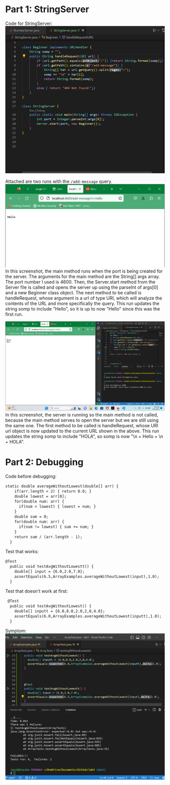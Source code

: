 # Part 1: StringServer

Code for StringServer: 
![Image](one.png)

Attached are two runs with the `/add-message` query.
![Image](two.png)
In this screenshot, the main method runs when the port is being created for the server. The arguments for the main method are the String[] args array. The port number I used is 4600. Then, the Server.start method from the Server file is called and opens the server up using the parseInt of args[0] and a new Beginner class object. The next method to be called is handleRequest, whose argument is a url of type URI, which will analyze the contents of the URL and more specifically the query. This run updates the string somp to include "Hello", so it is up to now "Hello" since this was the first run.

![Image](three.png)
In this screenshot, the server is running so the main method is not called, because the main method serves to open the server but we are still using the same one. The first method to be called is handleRequest, whose URI url object is now updated to the current URL shown in the above. This run updates the string somp to include "HOLA", so somp is now "\n + Hello + \n + HOLA".

# Part 2: Debugging
Code before debugging:
```
static double averageWithoutLowest(double[] arr) {
    if(arr.length < 2) { return 0.0; }
    double lowest = arr[0];
    for(double num: arr) {
      if(num < lowest) { lowest = num; }
    }
    double sum = 0;
    for(double num: arr) {
      if(num != lowest) { sum += num; }
    }
    return sum / (arr.length - 1);
  }
```

Test that works: 
```
@Test
  public void testAvgWithoutLowestt() {
    double[] input = {6.0,2.0,7.0};
    assertEquals(6.5,ArrayExamples.averageWithoutLowest(input),1.0);
  }
```

Test that doesn't work at first:
```
 @Test
  public void testAvgWithoutLowest() {
    double[] inputt = {6.0,8.0,2.0,2,0,4.0};
    assertEquals(6.0,ArrayExamples.averageWithoutLowest(inputt),1.0);
  }
  ```
  
  Symptom: 
  ![Image](four.png)
